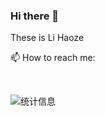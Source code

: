 ### Hi there 👋

These is Li Haoze

📫 How to reach me:    

</br>

![统计信息](https://github-readme-stats.vercel.app/api?username=lihaoze123)
